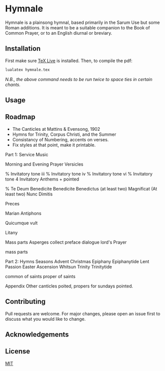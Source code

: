 # Hymnale

Hymnale is a plainsong hymnal, based primarily in the Sarum Use but some Roman additions. It is meant to be a suitable companion to the Book of Common Prayer, or to an English diurnal or breviary.

## Installation

First make sure [TeX Live](https://www.tug.org/texlive/) is installed. Then, to compile the pdf:

```bash
lualatex hymnale.tex
```
_N.B., the above command needs to be run twice to space ties in certain chants._

## Usage


## Roadmap
* The Canticles at Mattins & Evensong, 1902
* Hymns for Trinity, Corpus Christi, and the Summer
* Consistancy of Numbering, accents on verses.
* Fix styles at that point, make it printable.

Part 1: Service Music

Morning and Evening Prayer
Versicles

% Invitatory tone iii
% Invitatory tone iv
% Invitatory tone vi
% Invitatory tone 4
Invitatory Anthems + pointed

% Te Deum
Benedicite
Benedicite
Benedictus (at least two)
Magnificat (At least two)
Nunc Dimitis

Preces

Marian Antiphons
 
Quicumque vult

Litany

Mass parts
Asperges
collect
preface dialogue
lord's Prayer

mass parts


Part 2: Hymns
Seasons
Advent
Christmas
Epiphany
Epiphanytide
Lent
Passion
Easter
Ascension
Whitsun
Trinity
Trinitytide

common of saints
proper of saints

Appendix
Other canticles poited,
propers for sundays pointed.


## Contributing
Pull requests are welcome. For major changes, please open an issue first to discuss what you would like to change.

## Acknowledgements

## License
[MIT](https://choosealicense.com/licenses/mit/)